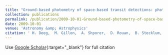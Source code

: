 ```yaml
---
title: "Ground-based photometry of space-based transit detections: photometric follow-up of the CoRoTenskip mission"
collection: publications
permalink: /publication/2009-10-01-Ground-based-photometry-of-space-based-transit-detections-photometric-follow-up-of-the-CoRoTenskip-mission
date: 2009-10-01
venue: 'Astronomy &amp; Astrophysics'
citation: ' H. Deeg,  M. Gillon,  A. Shporer,  D. Rouan,  B. Stecklum,  S. Aigrain,  A. Alapini,  J. Almenara,  R. Alonso,  M. Barbieri,  F. Bouchy,  J. Eislöffel,  A. Erikson,  M. Fridlund,  P. Eigmüller,  G. Handler,  A. Hatzes,  P. Kabath,  M. Lendl,  T. Mazeh,  C. Moutou,  D. Queloz,  H. Rauer,  M. Rabus,  B. Tingley,  R. Titz, &quot;Ground-based photometry of space-based transit detections: photometric follow-up of the CoRoTenskip mission.&quot; Astronomy &amp;amp; Astrophysics, 2009.'
---
```

Use [Google Scholar](https://scholar.google.com/scholar?q=Ground+based+photometry+of+space+based+transit+detections:+photometric+follow+up+of+the+CoRoTenskip+mission){:target="_blank"} for full citation